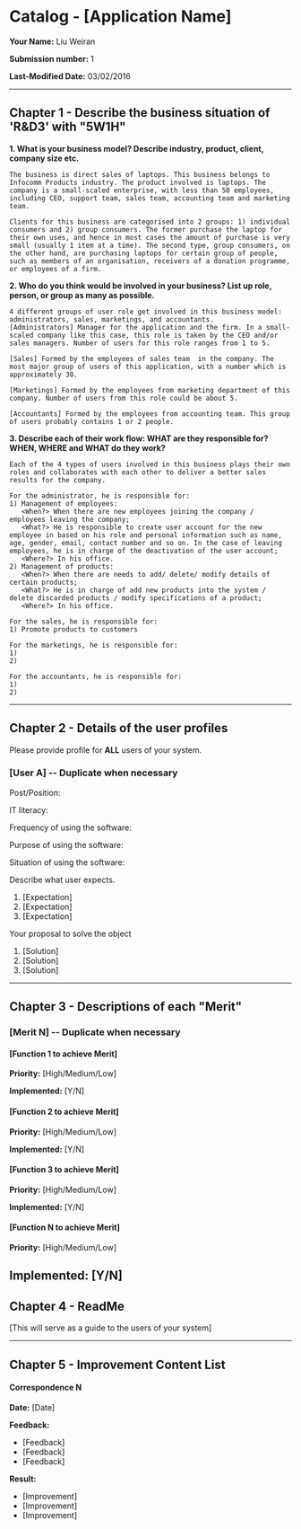 Catalog - [Application Name]
======

**Your Name:** Liu Weiran

**Submission number:** 1

**Last-Modified Date:** 03/02/2016

---

## Chapter 1 - Describe the business situation of 'R&D3' with "5W1H"
**1. What is your business model? Describe industry, product, client, company size etc.**

    The business is direct sales of laptops. This business belongs to Infocomm Products industry. The product involved is laptops. The company is a small-scaled enterprise, with less than 50 employees, including CEO, support team, sales team, accounting team and marketing team.  
    
    Clients for this business are categorised into 2 groups: 1) individual consumers and 2) group consumers. The former purchase the laptop for their own uses, and hence in most cases the amount of purchase is very small (usually 1 item at a time). The second type, group consumers, on the other hand, are purchasing laptops for certain group of people, such as members of an organisation, receivers of a donation programme, or employees of a firm. 
    

**2. Who do you think would be involved in your business? List up role, person, or group as many as possible.**

    4 different groups of user role get involved in this business model: administrators, sales, marketings, and accountants.
    [Administrators] Manager for the application and the firm. In a small-scaled company like this case, this role is taken by the CEO and/or sales managers. Number of users for this role ranges from 1 to 5.
    
    [Sales] Formed by the employees of sales team  in the company. The most major group of users of this application, with a number which is approximately 30.
    
    [Marketings] Formed by the employees from marketing department of this company. Number of users from this role could be about 5.
    
    [Accountants] Formed by the employees from accounting team. This group of users probably contains 1 or 2 people.


**3. Describe each of their work flow: WHAT are they responsible for? WHEN, WHERE and WHAT do they work?**

    Each of the 4 types of users involved in this business plays their own roles and collaborates with each other to deliver a better sales results for the company. 
    
    For the administrator, he is responsible for:
    1) Management of employees:
       <When?> When there are new employees joining the company / employees leaving the company;
       <What?> He is responsible to create user account for the new employee in based on his role and personal information such as name, age, gender, email, contact number and so on. In the case of leaving employees, he is in charge of the deactivation of the user account;
       <Where?> In his office.
    2) Management of products:
       <When?> When there are needs to add/ delete/ modify details of certain products;
       <What?> He is in charge of add new products into the system / delete discarded products / modify specifications of a product;
       <Where?> In his office.
       
    For the sales, he is responsible for:
    1) Promote products to customers
    
    For the marketings, he is responsible for:
    1) 
    2)
    
    For the accountants, he is responsible for:
    1) 
    2)

---

## Chapter 2 - Details of the user profiles
Please provide profile for **ALL** users of your system. 

### [User A] -- Duplicate when necessary
Post/Position:

IT literacy:

Frequency of using the software:

Purpose of using the software:

Situation of using the software:

Describe what user expects.
1. [Expectation]
2. [Expectation]
3. [Expectation]

Your proposal to solve the object
1. [Solution]
2. [Solution]
3. [Solution]

---
## Chapter 3 - Descriptions of each "Merit"

### [Merit N] -- Duplicate when necessary

#### [Function 1 to achieve Merit]

**Priority:** [High/Medium/Low]

**Implemented:** [Y/N]

#### [Function 2 to achieve Merit]

**Priority:** [High/Medium/Low]

**Implemented:** [Y/N]

#### [Function 3 to achieve Merit]

**Priority:** [High/Medium/Low]

**Implemented:** [Y/N]

#### [Function N to achieve Merit]

**Priority:** [High/Medium/Low]

**Implemented:** [Y/N]
---

## Chapter 4 - ReadMe

[This will serve as a guide to the users of your system]

---

## Chapter 5 - Improvement Content List

#### Correspondence N
**Date:** [Date]

**Feedback:** 
- [Feedback]
- [Feedback]
- [Feedback]

**Result:**
- [Improvement]
- [Improvement]
- [Improvement]